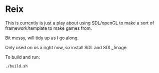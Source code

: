 Reix
========

This is currently is just a play about using SDL/openGL to make a sort of framework/template to make games from.

Bit messy, will tidy up as I go along.

Only used on os x right now, so install SDL and SDL_Image.

To build and run:
```
./build.sh
```
